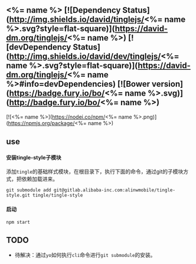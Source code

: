 ## <%= name %> [![Dependency Status](http://img.shields.io/david/tinglejs/<%= name %>.svg?style=flat-square)](https://david-dm.org/tinglejs/<%= name %>) [![devDependency Status](http://img.shields.io/david/dev/tinglejs/<%= name %>.svg?style=flat-square)](https://david-dm.org/tinglejs/<%= name %>#info=devDependencies) [![Bower version](https://badge.fury.io/bo/<%= name %>.svg)](http://badge.fury.io/bo/<%= name %>)

[![<%= name %>](https://nodei.co/npm/<%= name %>.png)](https://npmjs.org/package/<%= name %>)

## use

#### 安装tingle-style子模块

添加`tingle`的基础样式模块，在根目录下，执行下面的命令，通过git的子模块方式，把依赖加载进来。

```shell
git submodule add git@gitlab.alibaba-inc.com:alinwmobile/tingle-style.git tingle/tingle-style
```

#### 启动

```
npm start
```


## TODO

* 待解决：通过`yo`如何执行`cli`命令进行`git submodule`的安装。
